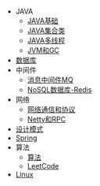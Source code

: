 * JAVA
	* [JAVA基础](/java/elementary/)
	* [JAVA集合类](/java/collection/) 
	* [JAVA多线程](/java/thread/)
	* [JVM和GC](/java/gc/)
* [数据库](/database/)
* 中间件
	* [消息中间件MQ](/middleware/mq/)
	* [NoSQL数据库-Redis](/middleware/redis/)
* 网络
	* [网络通信和协议](/network/agreement/)
	* [Netty和RPC](/network/netty/)
* [设计模式](/design/)
* [Spring](/spring/)
* 算法
	* [算法](/algorithm/)
	* [LeetCode](/leetcode/)
* [Linux](/linux/)